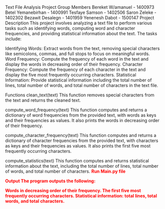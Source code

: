 Text File Analysis Project
Group Members
Bereket W/amanuel - 1400973
Betel Yemanebirhan - 1400991
Tesfaye Samson - 1402506
Saron Zeleke - 1402302
Bezawit Desalegn - 1401959
Yenenesh Dabot - 1500147
Project Description
This project involves analyzing a text file to perform various tasks such as identifying words, computing word and character frequencies, and providing statistical information about the text. The tasks include:

Identifying Words: Extract words from the text, removing special characters like semicolons, commas, and full stops to focus on meaningful words.
Word Frequency: Compute the frequency of each word in the text and display the words in decreasing order of their frequency.
Character Frequency: Compute the frequency of each character in the text and display the five most frequently occurring characters.
Statistical Information: Provide statistical information including the total number of lines, total number of words, and total number of characters in the text file.


Functions
clean_text(text)
This function removes special characters from the text and returns the cleaned text.

compute_word_frequency(text)
This function computes and returns a dictionary of word frequencies from the provided text, with words as keys and their frequencies as values. It also prints the words in decreasing order of their frequency.

compute_character_frequency(text)
This function computes and returns a dictionary of character frequencies from the provided text, with characters as keys and their frequencies as values. It also prints the first five most frequently occurring characters.

compute_statistics(text)
This function computes and returns statistical information about the text, including the total number of lines, total number of words, and total number of characters.
<b style="color:red">Run Main.py file<b>

Output
The program outputs the following:

Words in decreasing order of their frequency.
The first five most frequently occurring characters.
Statistical information: total lines, total words, and total characters.
